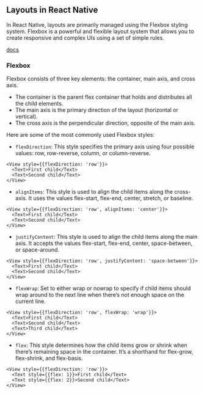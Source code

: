 ## Layouts in React Native
In React Native, layouts are primarily managed using the Flexbox styling system. Flexbox is a powerful and flexible layout system that allows you to create responsive and complex UIs using a set of simple rules.

[docs](https://reactnative.dev/docs/flexbox)

### Flexbox
Flexbox consists of three key elements: the container, main axis, and cross axis.

- The container is the parent flex container that holds and distributes all the child elements.
- The main axis is the primary direction of the layout (horizontal or vertical).
- The cross axis is the perpendicular direction, opposite of the main axis.

Here are some of the most commonly used Flexbox styles:

- `flexDirection`: This style specifies the primary axis using four possible values: row, row-reverse, column, or column-reverse.
```
<View style={{flexDirection: 'row'}}>
  <Text>First child</Text>
  <Text>Second child</Text>
</View>
```
- `alignItems`: This style is used to align the child items along the cross-axis. It uses the values flex-start, flex-end, center, stretch, or baseline.
```
<View style={{flexDirection: 'row', alignItems: 'center'}}>
  <Text>First child</Text>
  <Text>Second child</Text>
</View>
```
- `justifyContent`: This style is used to align the child items along the main axis. It accepts the values flex-start, flex-end, center, space-between, or space-around.
```
<View style={{flexDirection: 'row', justifyContent: 'space-between'}}>
  <Text>First child</Text>
  <Text>Second child</Text>
</View>
```
- `flexWrap`: Set to either wrap or nowrap to specify if child items should wrap around to the next line when there’s not enough space on the current line.
```
<View style={{flexDirection: 'row', flexWrap: 'wrap'}}>
  <Text>First child</Text>
  <Text>Second child</Text>
  <Text>Third child</Text>
</View>
```
- `flex`: This style determines how the child items grow or shrink when there’s remaining space in the container. It’s a shorthand for flex-grow, flex-shrink, and flex-basis.
```
<View style={{flexDirection: 'row'}}>
  <Text style={{flex: 1}}>First child</Text>
  <Text style={{flex: 2}}>Second child</Text>
</View>
```